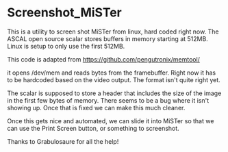 # Screenshot_MiSTer
This is a utility to screen shot MiSTer from linux, hard coded right now. The ASCAL open source scalar stores buffers in memory starting at 512MB. Linux is setup to only use the first 512MB.

This code is adapted from https://github.com/pengutronix/memtool/

it opens /dev/mem and reads bytes from the framebuffer. Right now it has to be hardcoded based on the video output. The format isn't quite right yet.

The scalar is supposed to store a header that includes the size of the image in the first few bytes of memory. There seems to be a bug where it isn't showing up. Once that is fixed we can make this much cleaner.

Once this gets nice and automated, we can slide it into MiSTer so that we can use the Print Screen button, or something to screenshot.

Thanks to Grabulosaure for all the help!

